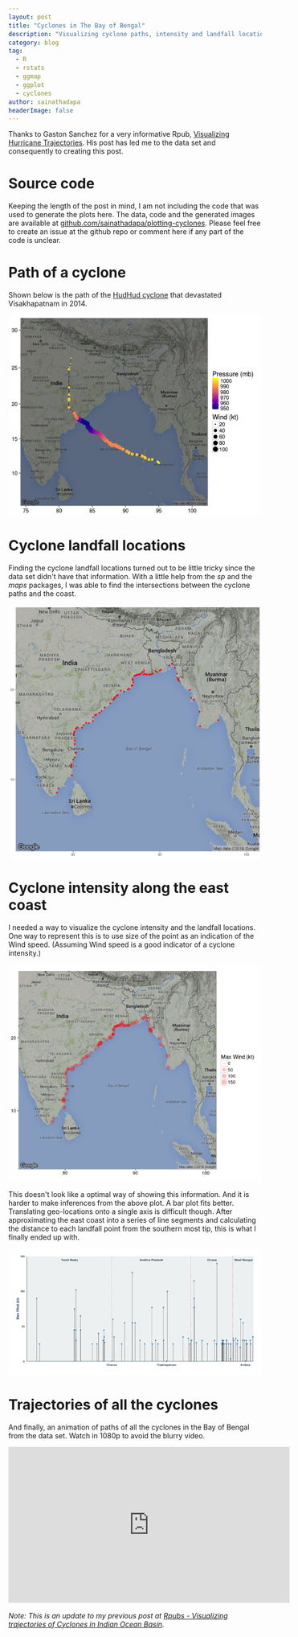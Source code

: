 ```yaml
---
layout: post
title: "Cyclones in The Bay of Bengal"
description: "Visualizing cyclone paths, intensity and landfall locations"
category: blog
tag:
  - R
  - rstats
  - ggmap
  - ggplot
  - cyclones
author: sainathadapa
headerImage: false
---
```


Thanks to Gaston Sanchez for a very informative Rpub, [Visualizing Hurricane Trajectories](http://rpubs.com/gaston/hurricanes). His post has led me to the data set and consequently to creating this post.

# Source code
Keeping the length of the post in mind, I am not including the code that was used to generate the plots here. The data, code and the generated images are available at [github.com/sainathadapa/plotting-cyclones](https://github.com/sainathadapa/plotting-cyclones). Please feel free to create an issue at the github repo or comment here if any part of the code is unclear.

# Path of a cyclone
Shown below is the path of the [HudHud cyclone](https://en.wikipedia.org/wiki/Cyclone_Hudhud) that devastated Visakhapatnam in 2014.

<a href="/images/hudhud-static-large.png" target="_blank"><img src="/images/hudhud-static-small.png" alt="image"></a>

# Cyclone landfall locations
Finding the cyclone landfall locations turned out to be little tricky since the data set didn't have that information. With a little help from the _sp_ and the _maps_ packages, I was able to find the intersections between the cyclone paths and the coast.

<a href="/images/landfall-locations-large.png" target="_blank"><img src="/images/landfall-locations-small.png" alt="image"></a>

# Cyclone intensity along the east coast
I needed a way to visualize the cyclone intensity and the landfall locations. One way to represent this is to use size of the point as an indication of the Wind speed. (Assuming Wind speed is a good indicator of a cyclone intensity.)

<a href="/images/cyclone-intensity-on-map-large.png" target="_blank"><img src="/images/cyclone-intensity-on-map-small.png" alt="image"></a>

This doesn't look like a optimal way of showing this information. And it is harder to make inferences from the above plot. A bar plot fits better. Translating geo-locations onto a single axis is difficult though. After approximating the east coast into a series of line segments and calculating the distance to each landfall point from the southern most tip, this is what I finally ended up with.

<a href="/images/cyclone-intensity-large.png" target="_blank"><img src="/images/cyclone-intensity-small.png" alt="image"></a>

# Trajectories of all the cyclones

And finally, an animation of paths of all the cyclones in the Bay of Bengal from the data set. Watch in 1080p to avoid the blurry video.

<iframe width="560" height="310" src="https://www.youtube.com/embed/cLx7uf2PM3s" frameborder="0" allowfullscreen></iframe>


_Note: This is an update to my previous post at [Rpubs - Visualizing trajectories of Cyclones in Indian Ocean Basin](http://rpubs.com/sainathadapa/indian-ocean-cyclones)._

